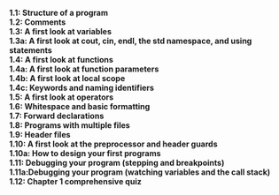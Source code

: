 **1.1: Structure of a program  
1.2: Comments  
1.3: A first look at variables  
1.3a: A first look at cout, cin, endl, the std namespace, and using statements  
1.4:	A first look at functions  
1.4a: A first look at function parameters  
1.4b:	A first look at local scope  
1.4c: Keywords and naming identifiers  
1.5:	A first look at operators  
1.6:	Whitespace and basic formatting  
1.7:	Forward declarations  
1.8:	Programs with multiple files  
1.9:	Header files  
1.10: A first look at the preprocessor and header guards  
1.10a: How to design your first programs  
1.11: Debugging your program (stepping and breakpoints)  
1.11a:Debugging your program (watching variables and the call stack)  
1.12:	Chapter 1 comprehensive quiz**
